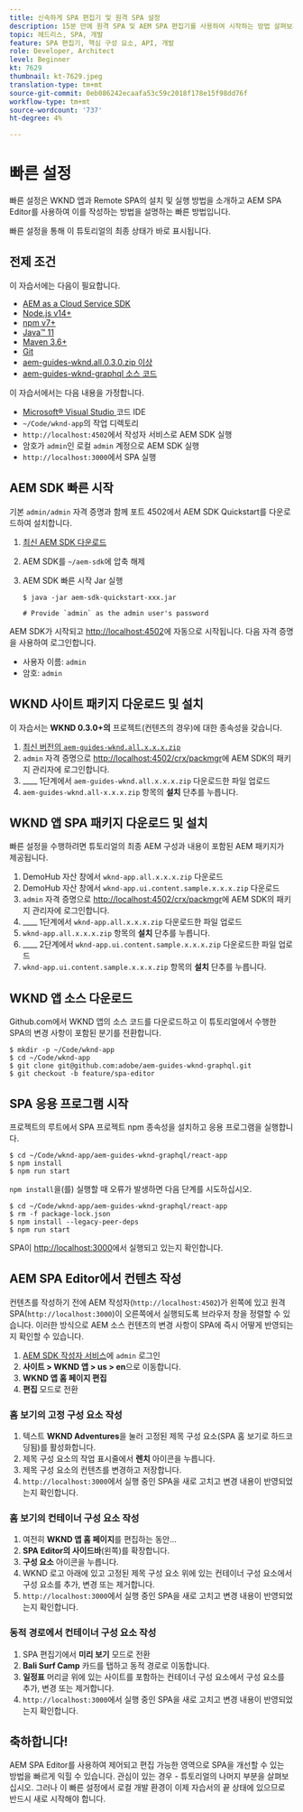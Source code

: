 ```yaml
---
title: 신속하게 SPA 편집기 및 원격 SPA 설정
description: 15분 만에 원격 SPA 및 AEM SPA 편집기를 사용하여 시작하는 방법 살펴보기!
topic: 헤드리스, SPA, 개발
feature: SPA 편집기, 핵심 구성 요소, API, 개발
role: Developer, Architect
level: Beginner
kt: 7629
thumbnail: kt-7629.jpeg
translation-type: tm+mt
source-git-commit: 0eb086242ecaafa53c59c2018f178e15f98dd76f
workflow-type: tm+mt
source-wordcount: '737'
ht-degree: 4%

---
```



# 빠른 설정

빠른 설정은 WKND 앱과 Remote SPA의 설치 및 실행 방법을 소개하고 AEM SPA Editor를 사용하여 이를 작성하는 방법을 설명하는 빠른 방법입니다.

빠른 설정을 통해 이 튜토리얼의 최종 상태가 바로 표시됩니다.

## 전제 조건

이 자습서에는 다음이 필요합니다.

+ [AEM as a Cloud Service SDK](https://experienceleague.adobe.com/docs/experience-manager-learn/cloud-service/local-development-environment-set-up/aem-runtime.html?lang=en)
+ [Node.js v14+](https://nodejs.org/en/)
+ [npm v7+](https://www.npmjs.com/)
+ [Java™ 11](https://downloads.experiencecloud.adobe.com/content/software-distribution/en/general.html)
+ [Maven 3.6+](https://maven.apache.org/)
+ [Git](https://git-scm.com/downloads)
+ [aem-guides-wknd.all.0.3.0.zip 이상](https://github.com/adobe/aem-guides-wknd/releases)
+ [aem-guides-wknd-graphql 소스 코드](https://github.com/adobe/aem-guides-wknd-graphql)

이 자습서에서는 다음 내용을 가정합니다.

+ [Microsoft® Visual Studio ](https://visualstudio.microsoft.com/) 코드 IDE
+ `~/Code/wknd-app`의 작업 디렉토리
+ `http://localhost:4502`에서 작성자 서비스로 AEM SDK 실행
+ 암호가 `admin`인 로컬 `admin` 계정으로 AEM SDK 실행
+ `http://localhost:3000`에서 SPA 실행

## AEM SDK 빠른 시작

기본 `admin/admin` 자격 증명과 함께 포트 4502에서 AEM SDK Quickstart를 다운로드하여 설치합니다.

1. [최신 AEM SDK 다운로드](https://experience.adobe.com/#/downloads/content/software-distribution/en/aemcloud.html?fulltext=AEM*+SDK*&amp;orderby=%40jcr%3Acontent%2Fjcr%3AlastModified&amp;orderby.sort=desc&amp;layout=list&amp;p.offset=0&amp;p.limit=1)
1. AEM SDK를 `~/aem-sdk`에 압축 해제
1. AEM SDK 빠른 시작 Jar 실행

   ```
   $ java -jar aem-sdk-quickstart-xxx.jar
   
   # Provide `admin` as the admin user's password
   ```

AEM SDK가 시작되고 [http://localhost:4502](http://localhost:4502)에 자동으로 시작됩니다. 다음 자격 증명을 사용하여 로그인합니다.

+ 사용자 이름: `admin`
+ 암호: `admin`

## WKND 사이트 패키지 다운로드 및 설치

이 자습서는 __WKND 0.3.0+의__ 프로젝트(컨텐츠의 경우)에 대한 종속성을 갖습니다.

1. [최신 버전의  `aem-guides-wknd.all.x.x.x.zip`](https://github.com/adobe/aem-guides-wknd/releases)
1. `admin` 자격 증명으로 [http://localhost:4502/crx/packmgr](http://localhost:4502/crx/packmgr)에 AEM SDK의 패키지 관리자에 로그인합니다.
1. ____ 1단계에서  `aem-guides-wknd.all.x.x.x.zip` 다운로드한 파일 업로드
1. `aem-guides-wknd.all-x.x.x.zip` 항목의 __설치__ 단추를 누릅니다.

## WKND 앱 SPA 패키지 다운로드 및 설치

빠른 설정을 수행하려면 튜토리얼의 최종 AEM 구성과 내용이 포함된 AEM 패키지가 제공됩니다.

1. DemoHub 자산 창에서 `wknd-app.all.x.x.x.zip` 다운로드
1. DemoHub 자산 창에서 `wknd-app.ui.content.sample.x.x.x.zip` 다운로드
1. `admin` 자격 증명으로 [http://localhost:4502/crx/packmgr](http://localhost:4502/crx/packmgr)에 AEM SDK의 패키지 관리자에 로그인합니다.
1. ____ 1단계에서  `wknd-app.all.x.x.x.zip` 다운로드한 파일 업로드
1. `wknd-app.all.x.x.x.zip` 항목의 __설치__ 단추를 누릅니다.
1. ____ 2단계에서  `wknd-app.ui.content.sample.x.x.x.zip` 다운로드한 파일 업로드
1. `wknd-app.ui.content.sample.x.x.x.zip` 항목의 __설치__ 단추를 누릅니다.

## WKND 앱 소스 다운로드

Github.com에서 WKND 앱의 소스 코드를 다운로드하고 이 튜토리얼에서 수행한 SPA의 변경 사항이 포함된 분기를 전환합니다.

```
$ mkdir -p ~/Code/wknd-app
$ cd ~/Code/wknd-app
$ git clone git@github.com:adobe/aem-guides-wknd-graphql.git
$ git checkout -b feature/spa-editor
```

## SPA 응용 프로그램 시작

프로젝트의 루트에서 SPA 프로젝트 npm 종속성을 설치하고 응용 프로그램을 실행합니다.

```
$ cd ~/Code/wknd-app/aem-guides-wknd-graphql/react-app
$ npm install
$ npm run start
```

`npm install`을(를) 실행할 때 오류가 발생하면 다음 단계를 시도하십시오.

```
$ cd ~/Code/wknd-app/aem-guides-wknd-graphql/react-app
$ rm -f package-lock.json
$ npm install --legacy-peer-deps
$ npm run start
```

SPA이 [http://localhost:3000](http://localhost:3000)에서 실행되고 있는지 확인합니다.

## AEM SPA Editor에서 컨텐츠 작성

컨텐츠를 작성하기 전에 AEM 작성자(`http://localhost:4502`)가 왼쪽에 있고 원격 SPA(`http://localhost:3000`)이 오른쪽에서 실행되도록 브라우저 창을 정렬할 수 있습니다. 이러한 방식으로 AEM 소스 컨텐츠의 변경 사항이 SPA에 즉시 어떻게 반영되는지 확인할 수 있습니다.

1. [AEM SDK 작성자 서비스](http://localhost:4502)에 `admin` 로그인
1. __사이트 > WKND 앱 > us > en__&#x200B;으로 이동합니다.
1. __WKND 앱 홈 페이지 편집__
1. __편집__ 모드로 전환

### 홈 보기의 고정 구성 요소 작성

1. 텍스트 __WKND Adventures__&#x200B;을 눌러 고정된 제목 구성 요소(SPA 홈 보기로 하드코딩됨)를 활성화합니다.
1. 제목 구성 요소의 작업 표시줄에서 __렌치__ 아이콘을 누릅니다.
1. 제목 구성 요소의 컨텐츠를 변경하고 저장합니다.
1. `http://localhost:3000`에서 실행 중인 SPA을 새로 고치고 변경 내용이 반영되었는지 확인합니다.

### 홈 보기의 컨테이너 구성 요소 작성

1. 여전히 __WKND 앱 홈 페이지__&#x200B;를 편집하는 동안...
1. __SPA Editor의 사이드바__(왼쪽)를 확장합니다.
1. __구성 요소__ 아이콘을 누릅니다.
1. WKND 로고 아래에 있고 고정된 제목 구성 요소 위에 있는 컨테이너 구성 요소에서 구성 요소를 추가, 변경 또는 제거합니다.
1. `http://localhost:3000`에서 실행 중인 SPA을 새로 고치고 변경 내용이 반영되었는지 확인합니다.

### 동적 경로에서 컨테이너 구성 요소 작성

1. SPA 편집기에서 __미리 보기__ 모드로 전환
1. __Bali Surf Camp__ 카드를 탭하고 동적 경로로 이동합니다.
1. __일정표__ 머리글 위에 있는 사이트를 포함하는 컨테이너 구성 요소에서 구성 요소를 추가, 변경 또는 제거합니다.
1. `http://localhost:3000`에서 실행 중인 SPA을 새로 고치고 변경 내용이 반영되었는지 확인합니다.

## 축하합니다!

AEM SPA Editor를 사용하여 제어되고 편집 가능한 영역으로 SPA을 개선할 수 있는 방법을 빠르게 익힐 수 있습니다. 관심이 있는 경우 - 튜토리얼의 나머지 부분을 살펴보십시오. 그러나 이 빠른 설정에서 로컬 개발 환경이 이제 자습서의 끝 상태에 있으므로 반드시 새로 시작해야 합니다.
